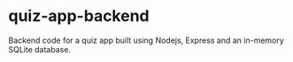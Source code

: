 # quiz-app-backend
 Backend code for a quiz app built using Nodejs, Express and an in-memory SQLite database.
